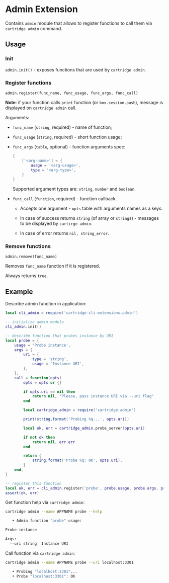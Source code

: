 # Admin Extension

Contains `admin` module that allows to register functions to call them
via `cartridge admin` command.

## Usage

### Init

`admin.init()` - exposes functions that are used by `cartridge admin`.

### Register functions

`admin.register(func_name, func_usage, func_args, func_call)`

**Note**: if your function calls `print` function (or `box.session.push`),
message is displayed on `cartridge admin` call.

Arguments:

  * `func_name` (`string`, required) - name of function;

  * `func_usage` (`string`, required) - short function usage;

  * `func_args` (`table`, optional) - function arguments spec:

    ```lua
    {
        ['<arg-name>'] = {
            usage = '<arg-usage>',
            type = '<arg-type>',
        }
    }
    ```

    Supported argument types are: `string`, `number` and `boolean`.

  * `func_call` (`function`, required) - function callback.
    * Accepts one argument - `opts` table with arguments names as a keys.

    * In case of success returns `string` (of array or `string`s) - messages to
      be displayed by `cartirge admin`.

    * In case of error returns `nil, string_error`.

### Remove functions

`admin.remove(func_name)`

Removes `func_name` function if it is registered.

Always returns `true`.

## Example

Describe admin function in application:

```lua
local cli_admin = require('cartridge-cli-extensions.admin')

-- initialize admin module
cli_admin.init()

-- describe function that probes instance by URI
local probe = {
    usage = 'Probe instance',
    args = {
        uri = {
            type = 'string',
            usage = 'Instance URI',
        },
    },
    call = function(opts)
        opts = opts or {}

        if opts.uri == nil then
            return nil, "Please, pass instance URI via --uri flag"
        end

        local cartridge_admin = require('cartridge.admin')

        print(string.format('Probing %q...', opts.uri))

        local ok, err = cartridge_admin.probe_server(opts.uri)

        if not ok then
            return nil, err.err
        end

        return {
            string.format('Probe %q: OK', opts.uri),
        }
    end,
}

-- register this function
local ok, err = cli_admin.register('probe', probe.usage, probe.args, probe.call)
assert(ok, err)
```

Get function help via `cartridge admin`:

```bash
cartridge admin --name APPNAME probe --help

   • Admin function "probe" usage:

Probe instance

Args:
  --uri string  Instance URI
```

Call function via `cartridge admin`:

```bash
cartridge admin --name APPNAME probe --uri localhost:3301

   • Probing "localhost:3301"...
   • Probe "localhost:3301": OK
```
